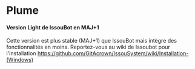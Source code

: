 # Plume
#### Version Light de IssouBot en MAJ+1

Cette version est plus stable (MAJ+1) que IssouBot mais intègre des fonctionnalités en moins.
Reportez-vous au wiki de Issoubot pour l'installation https://github.com/GitAcrown/IssouSystem/wiki/Installation-(Windows)
